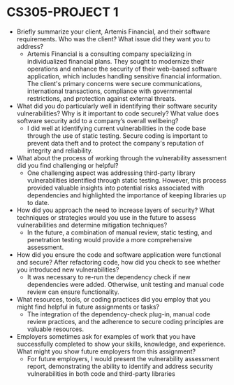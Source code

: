 # CS305-PROJECT 1

- Briefly summarize your client, Artemis Financial, and their software requirements. Who was the client? What issue did they want you to address?
  - Artemis Financial is a consulting company specializing in individualized financial plans. They sought to modernize their operations and enhance the security of their web-based software application, which includes handling sensitive financial information. The      client's primary concerns were secure communications, international transactions, compliance with governmental restrictions, and protection against external threats.
- What did you do particularly well in identifying their software security vulnerabilities? Why is it important to code securely? What value does software security add to a company’s overall wellbeing?
  - I did well at identifying current vulnerabilities in the code base through the use of static testing. Secure coding is important to prevent data theft and to protect the company's reputation of integrity and reliability.
- What about the process of working through the vulnerability assessment did you find challenging or helpful?
  - One challenging aspect was addressing third-party library vulnerabilities identified through static testing. However, this process provided valuable insights into potential risks associated with dependencies and highlighted the importance of keeping libraries up to date.
- How did you approach the need to increase layers of security? What techniques or strategies would you use in the future to assess vulnerabilities and determine mitigation techniques?
  - In the future, a combination of manual review, static testing, and penetration testing would provide a more comprehensive assessment.
- How did you ensure the code and software application were functional and secure? After refactoring code, how did you check to see whether you introduced new vulnerabilities?
  - It was necessary to re-run the dependency check if new dependencies were added. Otherwise, unit testing and manual code review can ensure functionality.
- What resources, tools, or coding practices did you employ that you might find helpful in future assignments or tasks?
  - The integration of the dependency-check plug-in, manual code review practices, and the adherence to secure coding principles are valuable resources.
- Employers sometimes ask for examples of work that you have successfully completed to show your skills, knowledge, and experience. What might you show future employers from this assignment?
  - For future employers, I would present the vulnerability assessment report, demonstrating the ability to identify and address security vulnerabilities in both code and third-party libraries
